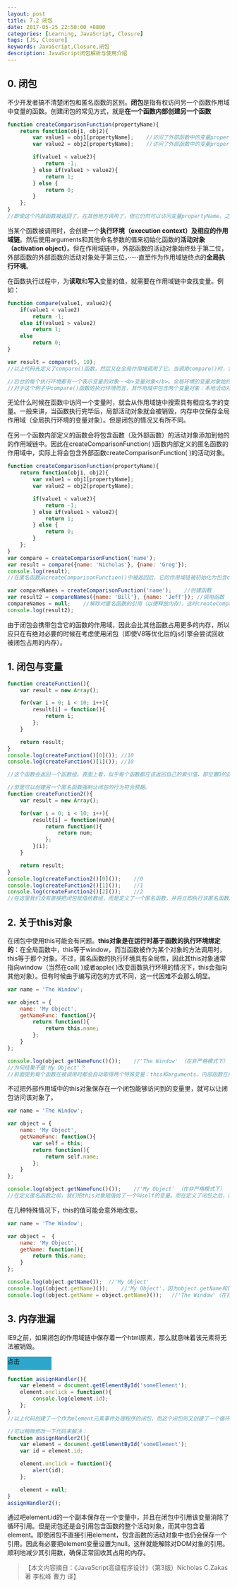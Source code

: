 ```yaml
---
layout: post
title: 7.2 闭包
date: 2017-05-25 22:50:00 +0800
categories: [Learning, JavaScript, Closure]
tags: [JS, Closure]
keywords: JavaScript,Closure,闭包
description: JavaScript闭包解析与使用介绍
---
```


## 0. 闭包
不少开发者搞不清楚闭包和匿名函数的区别。**闭包**是指有权访问另一个函数作用域中变量的函数。创建闭包的常见方式，就是**在一个函数内部创建另一个函数**

```js
function createComparisonFunction(propertyName){
	return function(obj1, obj2){
		var value1 = obj1[propertyName];	//访问了外部函数中的变量propertyName
		var value2 = obj2[propertyName];	//访问了外部函数中的变量propertyName

		if(value1 < value2){
			return -1;
		} else if(value1 > value2){
			return 1;
		} else {
			return 0;
		}
	};
}
//即使这个内部函数被返回了，在其他地方调用了，但它仍然可以访问变量propertyName。之所以还能访问这个变量，是因为内部函数的作用域中包含了createComparisonFunction( )的作用域。
```

当某个函数被调用时，会创建一个**执行环境（execution context）**及相应的**作用域链**。然后使用arguments和其他命名参数的值来初始化函数的**活动对象（activation object）**。但在作用域链中，外部函数的活动对象始终处于第二位，外部函数的外部函数的活动对象处于第三位，······直至作为作用域链终点的**全局执行环境**。

在函数执行过程中，为**读取**和**写入**变量的值，就需要在作用域链中查找变量。例如：

```js
function compare(value1, value2){
	if(value1 < value2)
		return -1;
	else if(value1 > value2)
		return 1;
	else
		return 0;
}

var result = compare(5, 10);
//以上代码先定义了compare()函数，然后又在全局作用域调用了它。当调用compare()时，会创建一个包含arguments、value1和value2的活动对象。全局执行环境的变量对象（包含result和compare）在compare()执行环境的作用域链中则处于第二位。

//后台的每个执行环境都有一个表示变量的对象——<b>变量对象</b>。全局环境的变量对象始终存在，而像compare()函数这样的局部环境的变量对象，则只在函数执行的过程中存在。在创建compare()函数时，会创建一个预先包含全局变量对象的作用链，这个作用域链被保存在内部的[[Scope]]属性中。当调用compare()函数时，会为函数创建一个执行环境，然后通过复制函数的[[Scope]]属性中的对象构建起执行环境的作用域链。此后又有一个活动对象（在此作为变量对象使用）被创建并被推入执行环境作用域链的前端。
//对于这个例子中compare()函数的执行环境而言，其作用域中包含两个变量对象：本地活动对象和全局变量对象。显然作用域本质上是一个指向变量对象的指针列表，它引用但不实际包含变量对象。
```

无论什么时候在函数中访问一个变量时，就会从作用域链中搜索具有相应名字的变量。一般来讲，当函数执行完毕后，局部活动对象就会被销毁，内存中仅保存全局作用域（全局执行环境的变量对象）。但是闭包的情况又有所不同。

在另一个函数内部定义的函数会将包含函数（及外部函数）的活动对象添加到他的的作用域链中。因此在createComparisonFunction( )函数内部定义的匿名函数的作用域中，实际上将会包含外部函数createComparisonFunction( )的活动对象。

```js
function createComparisonFunction(propertyName){
	return function(obj1, obj2){
		var value1 = obj1[propertyName];
		var value2 = obj2[propertyName];

		if(value1 < value2){
			return -1;
		} else if(value1 > value2){
			return 1;
		} else {
			return 0;
		}
	};
}
var compare = createComparisonFunction('name');
var result = compare({name: 'Nicholas'}, {name: 'Greg'});
console.log(result);
//在匿名函数从createComparisonFunction()中被返回后，它的作用域链被初始化为包含createComparisonFunction()函数的活动对象和全局变量对象。这样，匿名函数就可以访问在createComparisonFunction()中定义的所有变量。更为重要的是，createComparisonFunction()函数在执行完毕后，其活动对象也不好被销毁，因为匿名函数的作用域链仍然在引用这个活动对象。换句话说，当createComparisonFunction()函数返回后，其执行环境的作用域链会被销毁，但它的活动对象仍会留在内存中；直到匿名函数被销毁后，createComparisonFunction()的活动对象才会被销毁。例如：

var compareNames = createComparisonFunction('name');	//创建函数
var result2 = compareNames({name: 'Bill'}, {name: 'Jeff'});	//调用函数
compareNames = null;	//解除对匿名函数的引用（以便释放内存），这时createComparisonFunction()活动对象也会被销毁，因为已经没有地方引用它了。除了全局作用域，匿名函数的作用域链也可以安全地销毁了。
console.log(result2);
```

由于闭包会携带包含它的函数的作用域，因此会比其他函数占用更多的内存，所以应只在有绝对必要的时候在考虑使用闭包（即使V8等优化后的js引擎会尝试回收被闭包占用的内存）。

## 1. 闭包与变量

```js
function createFunction(){
	var result = new Array();

	for(var i = 0; i < 10; i++){
		result[i] = function(){
			return i;
		};
	}

	return result;
}
console.log(createFunction()[0]());	//10
console.log(createFunction()[1]());	//10

//这个函数会返回一个函数组。表面上看，似乎每个函数都应该返回自己的索引值，即位置0的函数返回0，位置1的函数返回1，以此类推。但实际上每个函数都返回10.因为每个函数的作用域链中都保存着createFunction()函数的活动对象，所以它们引用的都是同一个变量i。当createFunction()函数返回后，变量i的值是10，此时每个函数都引用者保存变量i的同一个变量对象，所以在每个函数内部i的都是10。

//但是可以创建另一个匿名函数强制让闭包的行为符合预期。
function createFunction2(){
	var result = new Array();

	for(var i = 0; i < 10; i++){
		result[i] = function(num){
			return function(){
				return num;
			};
		}(i);
	}

	return result;
}
console.log(createFunction2()[0]());	//0
console.log(createFunction2()[1]());	//1
console.log(createFunction2()[2]());	//2
//在这里我们没有直接把闭包赋值给数组，而是定义了一个匿名函数，并将立即执行该匿名函数的结果赋值给数组。这里的匿名函数有一个参数num，也就是最终的函数要返回的值。在调用每个匿名函数时，我们传入了变量i。由于函数参数是按值传递的，所以就会将变量i的当前值复制给参数num。而在这个匿名函数内部，又创建并返回了一个访问num的闭包。这样一来，result数组中的每个函数都有自己num变量的一个副本 ，因此就可以返回各自不同的数值了。
```

## 2. 关于this对象

在闭包中使用this可能会有问题。**this对象是在运行时基于函数的执行环境绑定的**：在全局函数中，this等于window，而当函数被作为某个对象的方法调用时，this等于那个对象。不过，匿名函数的执行环境具有全局性，因此其this对象通常指向window（当然在call( )或者apple( )改变函数执行环境的情况下，this会指向其他对象）。但有时候由于编写闭包的方式不同，这一代困难不会那么明显。

```js
var name = 'The Window';

var object = {
	name: 'My Object',
	getNameFunc: function(){
		return function(){
			return this.name;
		};
	}
};

console.log(object.getNameFunc()());	//'The Window' （在非严格模式下）
//为何结果不是'My Object'？
//前面提到每个函数在被调用时都会自动取得两个特殊变量：this和arguments。内部函数在搜索这两个变量时，只会搜索到其活动对象为止，因此永远不可能直接访问外部函数的this和arguments两个变量。
```


不过把外部作用域中的this对象保存在一个闭包能够访问到的变量里，就可以让闭包访问该对象了。

```js
var name = 'The Window';

var object = {
	name: 'My Object',
	getNameFunc: function(){
		var self = this;
		return function(){
			return self.name;
		};
	}
};

console.log(object.getNameFunc()());	//'My Object' （在非严格模式下）
//在定义匿名函数之前，我们把this对象赋值给了一个叫self的变量。而在定义了闭包之后，闭包也可以访问这个变量，因为它是我们在包含函数中特意声明的一个变量。即使在函数返回之后，self也仍然引用着object，所以调用object.getNameFunc()()就返回了'My Object'。（若要访问arguments也需要作一样的处理）
```

在几种特殊情况下，this的值可能会意外地改变。

```js
var name = 'The Window';

var object =  {
	name: 'My Object',
	getName: function(){
		return this.name;
	}
};

console.log(object.getName());	//'My Object'
console.log((object.getName)());	//'My Object'，因为object.getName和(object.getName)的定义是相同的，所以this指向调用getName的object
console.log((object.getName = object.getName)());	//'The Window'（在非严格模式下）先执行赋值语句，在调用赋值之后的结果。这个赋值表达式的值是函数本身，所以this值指向window
```

## 3. 内存泄漏

IE9之前，如果闭包的作用域链中保存着一个html原素，那么就意味着该元素将无法被销毁。

<div id='someElement' style="width: 100px; height: 30px; background-color: #2ca6cb">点击</div>

```js
function assignHandler(){
	var element = document.getElementById('someElement');
	element.onclick = function(){
		console.log(element.id);
	};
}
//以上代码创建了一个作为element元素事件处理程序的闭包，而这个闭包则又创建了一个循环引用。由于匿名函数保存了一个对assignHandler()的活动对象的引用，因此就会导致无法减少element的引用数。只要匿名函数存在，element的引用数至少为1，因此它占用的内存就永远不会被回收。

//可以稍微修改一下代码来解决：
function assignHandler2(){
	var element = document.getElementById('someElement');
	var id = element.id;

	element.onclick = function(){
		alert(id);
	};

	element = null;
}
assignHandler2();
```

通过吧element.id的一个副本保存在一个变量中，并且在闭包中引用该变量消除了循环引用。但是闭包还是会引用包含函数的整个活动对象，而其中包含着element。即使闭包不直接引用element，包含函数的活动对象中也仍会保存一个引用。因此有必要把element变量设置为null。这样就能解除对DOM对象的引用。顺利地减少其引用数，确保正常回收其占用的内存。

>【本文内容摘自：《JavaScript高级程序设计》（第3版）Nicholas C.Zakas 著   李松峰 曹力 译】